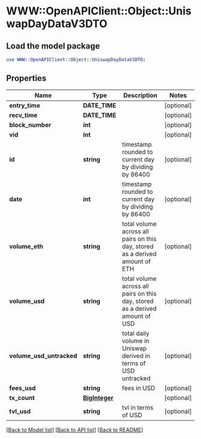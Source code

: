 # WWW::OpenAPIClient::Object::UniswapDayDataV3DTO

## Load the model package
```perl
use WWW::OpenAPIClient::Object::UniswapDayDataV3DTO;
```

## Properties
Name | Type | Description | Notes
------------ | ------------- | ------------- | -------------
**entry_time** | **DATE_TIME** |  | [optional] 
**recv_time** | **DATE_TIME** |  | [optional] 
**block_number** | **int** |  | [optional] 
**vid** | **int** |  | [optional] 
**id** | **string** | timestamp rounded to current day by dividing by 86400 | [optional] 
**date** | **int** | timestamp rounded to current day by dividing by 86400 | [optional] 
**volume_eth** | **string** | total volume across all pairs on this day, stored as a derived amount of ETH | [optional] 
**volume_usd** | **string** | total volume across all pairs on this day, stored as a derived amount of USD | [optional] 
**volume_usd_untracked** | **string** | total daily volume in Uniswap derived in terms of USD untracked | [optional] 
**fees_usd** | **string** | fees in USD | [optional] 
**tx_count** | [**BigInteger**](BigInteger.md) |  | [optional] 
**tvl_usd** | **string** | tvl in terms of USD | [optional] 

[[Back to Model list]](../README.md#documentation-for-models) [[Back to API list]](../README.md#documentation-for-api-endpoints) [[Back to README]](../README.md)


